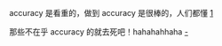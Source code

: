 
accuracy 是看重的，做到 accuracy 是很棒的，人们都懂 [1](https://twitter.com/xKingMatt/status/867192410341769217)


那些不在乎 accuracy 的就去死吧！hahahahhaha [-](https://github.com/7900ms/000nottheater_deserted_systemlibrary/blob/master/supplementary/term-心理-不带任何元素的起床.md)
